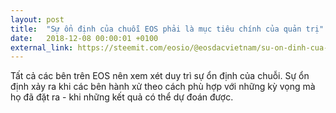 ```yaml
---
layout: post
title:  "Sự ổn định của chuỗi EOS phải là mục tiêu chính của quản trị"
date:   2018-12-08 00:00:01 +0100
external_link: https://steemit.com/eosio/@eosdacvietnam/su-on-dinh-cua-chuoi-eos-phai-la-muc-tieu-chinh-cua-quan-tri
---
```

Tất cả các bên trên EOS nên xem xét duy trì sự ổn định của chuỗi. Sự ổn định xảy ra khi các bên hành xử theo cách phù hợp với những kỳ vọng mà họ đã đặt ra - khi những kết quả có thể dự đoán được.
